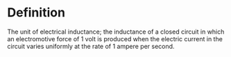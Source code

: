 # Definition

The unit of electrical inductance; the inductance of a closed circuit in
which an electromotive force of 1 volt is produced when the electric
current in the circuit varies uniformly at the rate of 1 ampere per
second.
